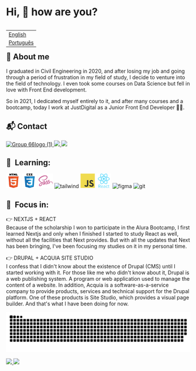 # Hi, 👋 how are you?

<table align="right">
 <tr><td><a href="README.md">English</a></td></tr>
 <tr><td><a href="README_pt.md">Português</a></td></tr>
</table>

## 💬 About me

I graduated in Civil Engineering in 2020, and after losing my job and going through a period of frustration in my field of study, I decide to venture into the field of technology. I even took some courses on Data Science but fell in love with Front End development.

So in 2021, I dedicated myself entirely to it, and after many courses and a bootcamp, today I work at JustDigital as a Junior Front End Developer 👩‍💻. 

## 📬 Contact

<a href="https://carolandrade.dev/" title="Portfolio">

![Group 66logo (1)](https://user-images.githubusercontent.com/65976843/150660538-c7800b7a-dae8-423a-927a-b4f225029f72.png)
</a>
<a href="https://www.linkedin.com/in/carolandrade1/" title="LinkedIn">
<img src="https://cdn.jsdelivr.net/gh/devicons/devicon/icons/linkedin/linkedin-original.svg" height="45px" /> 
</a>
<a href="https://codepen.io/carolandrade1" title="Codepen">
<img src="https://cdn-icons-png.flaticon.com/512/2111/2111341.png" height="45px" />
</a>

## <b>:brain: &nbsp;Learning:</b></summary><br/>
<p align="left"> 
<img src="https://raw.githubusercontent.com/devicons/devicon/master/icons/html5/html5-original-wordmark.svg" alt="html5" title="HTML5" width="40" height="40"/>
<img src="https://raw.githubusercontent.com/devicons/devicon/master/icons/css3/css3-original-wordmark.svg" alt="css3" title="CSS3" width="40" height="40"/>
<img src="https://raw.githubusercontent.com/devicons/devicon/master/icons/sass/sass-original.svg" alt="sass" title="SASS" width="40" height="40"/>
<img src="https://yt3.ggpht.com/ikv41jMTr1uHGdILrJhvbfVJcDt4oqhwApKX37TjAleF_cRPbF2W-waj7uMnS5JySvnlvAlTCg=s900-c-k-c0x00ffffff-no-rj" alt="tailwind" title="TAILWIND" width="40" height="40"/>
<img src="https://raw.githubusercontent.com/devicons/devicon/master/icons/javascript/javascript-original.svg" alt="javascript" title="JAVASCRIPT" width="40" height="40"/>
<img src="https://raw.githubusercontent.com/devicons/devicon/master/icons/react/react-original-wordmark.svg" alt="react" width="40" height="40"/>
<img src="https://www.vectorlogo.zone/logos/figma/figma-icon.svg" alt="figma" title="FIGMA" width="40" height="40"/>
<img src="https://www.vectorlogo.zone/logos/git-scm/git-scm-icon.svg" alt="git" title="GIT" width="40" height="40"/>
</p>

## <b>:brain: &nbsp;Focus in:</b></summary><br/>
👉 NEXTJS + REACT <br>
Because of the scholarship I won to participate in the Alura Bootcamp, I first learned Nextjs and only when I finished I started to study React as well, without all the facilities that Next provides. But with all the updates that Next has been bringing, I've been focusing my studies on it in my personal time.

👉 DRUPAL + ACQUIA SITE STUDIO <br>
I confess that I didn't know about the existence of Drupal (CMS) until I started working with it. For those like me who didn't know about it, Drupal is a web publishing system. A program or web application used to manage the content of a website. In addition, Acquia is a software-as-a-service company to provide products, services and technical support for the Drupal platform. One of these products is Site Studio, which provides a visual page builder. And that's what I have been doing for now.
<br>

![Snake animation](https://github.com/carolandrade1/carolandrade1/blob/output/github-contribution-grid-snake.svg)

 <div>
  <a href="https://github.com/carolandrade1">
  <img height="180em" src="https://github-readme-stats.vercel.app/api?username=carolandrade1&show_icons=true&theme=default&include_all_commits=true&count_private=true"/>
  <img height="180em" src="https://github-readme-stats.vercel.app/api/top-langs/?username=carolandrade1&layout=compact&langs_count=16&theme=default"/>
<div>


